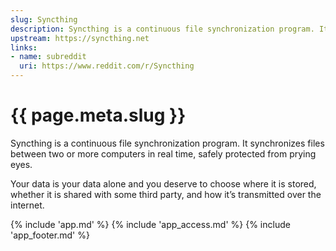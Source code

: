 ```yaml
---
slug: Syncthing
description: Syncthing is a continuous file synchronization program. It synchronizes files between two or more computers in real time, safely protected from prying eyes
upstream: https://syncthing.net
links:
- name: subreddit
  uri: https://www.reddit.com/r/Syncthing
---
```


# {{ page.meta.slug }}

Syncthing is a continuous file synchronization program. It synchronizes files between two or more computers in real time, safely protected from prying eyes. 

Your data is your data alone and you deserve to choose where it is stored, whether it is shared with some third party, and how it’s transmitted over the internet.

{% include 'app.md' %}
{% include 'app_access.md' %}
{% include 'app_footer.md' %}